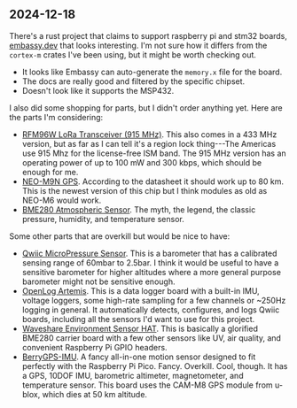 ## 2024-12-18

There's a rust project that claims to support raspberry pi and stm32 boards,
[embassy.dev](https://docs.embassy.dev/embassy-stm32/git/stm32f411ve/index.html)
that looks interesting. I'm not sure how it differs from the `cortex-m` crates
I've been using, but it might be worth checking out.

- It looks like Embassy can auto-generate the `memory.x` file for the board.
- The docs are really good and filtered by the specific chipset.
- Doesn't look like it supports the MSP432.

I also did some shopping for parts, but I didn't order anything yet. Here are
the parts I'm considering:

- [RFM96W LoRa Transceiver (915 MHz)](https://www.sparkfun.com/products/12775).
  This also comes in a 433 MHz version, but as far as I can tell it's a region
  lock thing---The Americas use 915 Mhz for the license-free ISM band. The 915
  MHz version has an operating power of up to 100 mW and 300 kbps, which should
  be enough for me.
- [NEO-M9N GPS](https://www.sparkfun.com/products/18378). According to
  the datasheet it should work up to 80 km. This is the newest version of this
  chip but I think modules as old as NEO-M6 would work.
- [BME280 Atmospheric Sensor](https://www.sparkfun.com/products/15440). The
  myth, the legend, the classic pressure, humidity, and temperature sensor.

Some other parts that are overkill but would be nice to have:

- [Qwiic MicroPressure Sensor](https://www.sparkfun.com/products/16476). This is
  a barometer that has a calibrated sensing range of 60mbar to 2.5bar. I think
  it would be useful to have a sensitive barometer for higher altitudes where a
  more general purpose barometer might not be sensitive enough.
- [OpenLog Artemis](https://www.sparkfun.com/products/16832). This is a
  data logger board with a built-in IMU, voltage loggers, some high-rate
  sampling for a few channels or ~250Hz logging in general. It automatically
  detects, configures, and logs Qwiic boards, including all the sensors I'd want
  to use for this project.
- [Waveshare Environment Sensor HAT](https://www.waveshare.com/environment-sensor-hat.htm).
  This is basically a glorified BME280 carrier board with a few other sensors
  like UV, air quality, and convenient Raspberry Pi GPIO headers.
- [BerryGPS-IMU](https://ozzmaker.com/product/berrygps-imu/). A fancy all-in-one
  motion sensor designed to fit perfectly with the Raspberry Pi Pico. Fancy.
  Overkill. Cool, though. It has a GPS, 10DOF IMU, barometric altimeter,
  magnetometer, and temperature sensor. This board uses the CAM-M8 GPS module
  from u-blox, which dies at 50 km altitude.